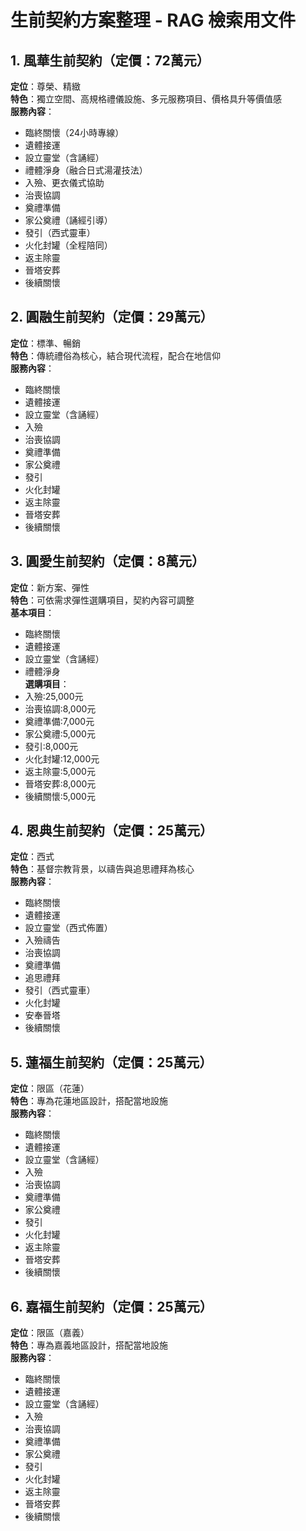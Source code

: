 # 生前契約方案整理 - RAG 檢索用文件

## 1. 風華生前契約（定價：72萬元）
**定位**：尊榮、精緻  
**特色**：獨立空間、高規格禮儀設施、多元服務項目、價格具升等價值感  
**服務內容**：
- 臨終關懷（24小時專線）
- 遺體接運
- 設立靈堂（含誦經）
- 禮體淨身（融合日式湯灌技法）
- 入殮、更衣儀式協助
- 治喪協調
- 奠禮準備
- 家公奠禮（誦經引導）
- 發引（西式靈車）
- 火化封罐（全程陪同）
- 返主除靈
- 晉塔安葬
- 後續關懷

## 2. 圓融生前契約（定價：29萬元）
**定位**：標準、暢銷  
**特色**：傳統禮俗為核心，結合現代流程，配合在地信仰  
**服務內容**：
- 臨終關懷
- 遺體接運
- 設立靈堂（含誦經）
- 入殮
- 治喪協調
- 奠禮準備
- 家公奠禮
- 發引
- 火化封罐
- 返主除靈
- 晉塔安葬
- 後續關懷

## 3. 圓愛生前契約（定價：8萬元）
**定位**：新方案、彈性  
**特色**：可依需求彈性選購項目，契約內容可調整  
**基本項目**：
- 臨終關懷
- 遺體接運
- 設立靈堂（含誦經）
- 禮體淨身  
**選購項目**：
- 入殮:25,000元
- 治喪協調:8,000元
- 奠禮準備:7,000元
- 家公奠禮:5,000元
- 發引:8,000元
- 火化封罐:12,000元
- 返主除靈:5,000元
- 晉塔安葬:8,000元
- 後續關懷:5,000元

## 4. 恩典生前契約（定價：25萬元）
**定位**：西式  
**特色**：基督宗教背景，以禱告與追思禮拜為核心  
**服務內容**：
- 臨終關懷
- 遺體接運
- 設立靈堂（西式佈置）
- 入殮禱告
- 治喪協調
- 奠禮準備
- 追思禮拜
- 發引（西式靈車）
- 火化封罐
- 安奉晉塔
- 後續關懷

## 5. 蓮福生前契約（定價：25萬元）
**定位**：限區（花蓮）  
**特色**：專為花蓮地區設計，搭配當地設施  
**服務內容**：
- 臨終關懷
- 遺體接運
- 設立靈堂（含誦經）
- 入殮
- 治喪協調
- 奠禮準備
- 家公奠禮
- 發引
- 火化封罐
- 返主除靈
- 晉塔安葬
- 後續關懷

## 6. 嘉福生前契約（定價：25萬元）
**定位**：限區（嘉義）  
**特色**：專為嘉義地區設計，搭配當地設施  
**服務內容**：
- 臨終關懷
- 遺體接運
- 設立靈堂（含誦經）
- 入殮
- 治喪協調
- 奠禮準備
- 家公奠禮
- 發引
- 火化封罐
- 返主除靈
- 晉塔安葬
- 後續關懷
